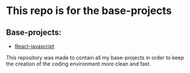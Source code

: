 # This repo is for the base-projects

## Base-projects:

- [React-javascript](https://github.com/fmagesty/base-projects/tree/react-javascript)

This repository was made to contain all my base-projects in order to keep the creation of the coding environment more clean and fast.
